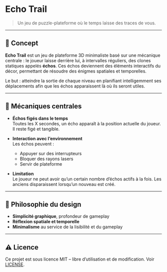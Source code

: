 # Echo Trail

> Un jeu de puzzle-plateforme où le temps laisse des traces de vous.

---

## 🧩 Concept

**Echo Trail** est un jeu de plateforme 3D minimaliste basé sur une mécanique centrale : le joueur laisse derrière lui, à intervalles réguliers, des clones statiques appelés **échos**. Ces échos deviennent des éléments interactifs du décor, permettant de résoudre des énigmes spatiales et temporelles.

Le but : atteindre la sortie de chaque niveau en planifiant intelligemment ses déplacements afin que les échos apparaissent là où ils seront utiles.

---

## 🔁 Mécaniques centrales

- **Échos figés dans le temps**  
  Toutes les X secondes, un écho apparaît à la position actuelle du joueur. Il reste figé et tangible.

- **Interaction avec l’environnement**  
  Les échos peuvent :
  - Appuyer sur des interrupteurs
  - Bloquer des rayons lasers
  - Servir de plateforme

- **Limitation**  
  Le joueur ne peut avoir qu’un certain nombre d’échos actifs à la fois. Les anciens disparaissent lorsqu’un nouveau est créé.

---

## 🧠 Philosophie du design

- **Simplicité graphique**, profondeur de gameplay
- **Réflexion spatiale et temporelle**
- **Minimalisme** au service de la lisibilité et du gameplay

---

## ⚠️ Licence

Ce projet est sous licence MIT – libre d’utilisation et de modification. Voir [LICENSE](LICENSE).

